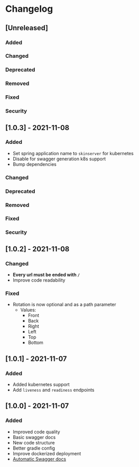 # Changelog

## [Unreleased]
### Added

### Changed

### Deprecated

### Removed

### Fixed

### Security

## [1.0.3] - 2021-11-08
### Added
- Set spring application name to `skinserver` for kubernetes
- Disable for swagger generation k8s support
- Bump dependencies
### Changed

### Deprecated

### Removed

### Fixed

### Security

## [1.0.2] - 2021-11-08
### Changed
- **Every url must be ended with `/`**
- Improve code readability

### Fixed
- Rotation is now optional and as a path parameter
    - Values:
        - Front
        - Back
        - Right
        - Left
        - Top
        - Bottom

## [1.0.1] - 2021-11-07
### Added
- Added kubernetes support
- Add `liveness` and `readiness` endpoints

## [1.0.0] - 2021-11-07
### Added
- Improved code quality
- Basic swagger docs
- New code structure
- Better gradle config
- Improve dockerized deployment
- [Automatic Swagger docs](https://themeinerlp.github.io/SkinServer/)